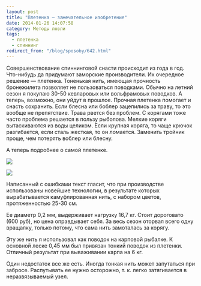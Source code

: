 ```yaml
---
layout: post
title: "Плетенка — замечательное изобретение"
date: 2014-01-26 14:07:58
category: Методы ловли
tags:
  - плетенка
  - спиннинг
redirect_from: "/blog/sposoby/642.html"
---
```

Совершенствование спиннинговой снасти происходит из года в год.
Что-нибудь да придумают заморские производители. Их очередное решение —
плетенка. Тоненькая нить, имеющая прочность бронежилета позволяет не
пользоваться поводками. Обычно на летний сезон я покупаю 30-50
кевларовых или вольфрамовых поводков. А теперь, возможно, они уйдут в
прошлое. Прочная плетенка помогает и снасть сохранить. Если блесна или
боблер зацепились за траву, то это вообще не препятствие. Трава рвется
без проблем. С корягами тоже часто проблема решается в пользу рыболова.
Мелкие коряги вытаскиваются из воды целиком. Если крупная коряга, то
чаще крючок разгибается, если сталь жесткая, то он ломается. Заменить
тройник проще, чем потерять воблер или блесну.

А теперь подробнее о самой плетенке.

![](http://fishingguru.ru/uploads/images/00/00/01/2014/01/26/46084f.jpg)

![](http://fishingguru.ru/uploads/images/00/00/01/2014/01/26/daba77.jpg)

Написанный с ошибками текст гласит, что при производстве использованы
новейшие технологии, в результате которых вырабатывается камуфлированная
нить, с набором цветов, протяженностью 25-30 см.

Ее диаметр 0,2 мм, выдерживает нагрузку 16,7 кг. Стоит дороговато (600
руб), но цена оправдывает себя. За весь сезон оторвал всего одну
вращалку, только потому, что сама нить замоталась за корягу.

Эту же нить я использовал как поводок на карповой рыбалке. К основной
леске 0,45 мм был привязан тонкий поводок из плетенки. Отличный
результат при вываживании карпа на 6 кг.

Один недостаток все же есть. Иногда тонкая нить может запутаться при
забросе. Распутывать ее нужно осторожно, т. к. легко затягивается в
неразвязываемый узел.
